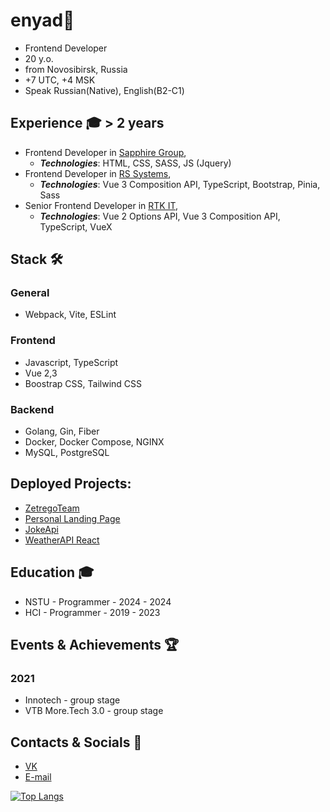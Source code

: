 # enyad👋
- Frontend Developer
- 20 y.o.
- from Novosibirsk, Russia
- +7 UTC, +4 MSK
- Speak Russian(Native), English(B2-C1)

## Experience 🎓 > 2 years
 - Frontend Developer in [Sapphire Group](http://sapphire-group.pro/),
   - ***Technologies***: HTML, CSS, SASS, JS (Jquery)
 - Frontend Developer in [RS Systems](https://www.rssystems.ru/),
   - ***Technologies***: Vue 3 Composition API, TypeScript, Bootstrap, Pinia, Sass
 - Senior Frontend Developer in [RTK IT](https://rtkit.ru/),
   - ***Technologies***: Vue 2 Options API, Vue 3 Composition API, TypeScript, VueX
 
## Stack 🛠️
### General
- Webpack, Vite, ESLint
### Frontend
- Javascript, TypeScript
- Vue 2,3 
- Boostrap CSS, Tailwind CSS
### Backend
- Golang, Gin, Fiber
- Docker, Docker Compose, NGINX
- MySQL, PostgreSQL

## Deployed Projects:
- [ZetregoTeam](https://zetrego.ru)
- [Personal Landing Page](https://enyaaad.github.io/LandingPage/)
- [JokeApi](https://enyaaad.github.io/JokeApi/)
- [WeatherAPI React](https://enyaaad.github.io/ReactWeather/)

## Education 🎓
- NSTU - Programmer - 2024 - 2024
- HCI - Programmer - 2019 - 2023


## Events & Achievements 🏆
### 2021
- Innotech - group stage
- VTB More.Tech 3.0 - group stage

## Contacts & Socials 📮
- [VK](https://vk.com/enyaaad)
- [E-mail](mailto://enindima1@gmail.com)

[![Top Langs](https://github-readme-stats.vercel.app/api/top-langs/?username=enyaaad&layout=pie)](https://github.com/anuraghazra/github-readme-stats)

